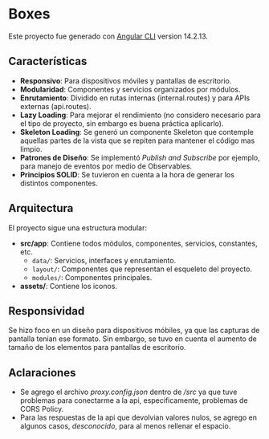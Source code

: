 # Boxes

Este proyecto fue generado con [Angular CLI](https://github.com/angular/angular-cli) version 14.2.13.

## Características

- **Responsivo**: Para dispositivos móviles y pantallas de escritorio.
- **Modularidad**: Componentes y servicios organizados por módulos.
- **Enrutamiento**: Dividido en rutas internas (internal.routes) y para APIs externas (api.routes).
- **Lazy Loading**: Para mejorar el rendimiento (no considero necesario para el tipo de proyecto, sin embargo es buena práctica aplicarlo).
- **Skeleton Loading**: Se generó un componente Skeleton que contemple aquellas partes de la vista que se repiten para mantener el código mas limpio.
- **Patrones de Diseño**: Se implementó *Publish and Subscribe* por ejemplo, para manejo de eventos por medio de Observables.
- **Principios SOLID**: Se tuvieron en cuenta a la hora de generar los distintos componentes.

## Arquitectura

El proyecto sigue una estructura modular:

- **src/app**: Contiene todos módulos, componentes, servicios, constantes, etc.
  - `data/`: Servicios, interfaces y enrutamiento.
  - `layout/`: Componentes que representan el esqueleto del proyecto.
  - `modules/`: Componentes principales.
- **assets/**: Contiene los iconos.

## Responsividad

Se hizo foco en un diseño para dispositivos móbiles, ya que las capturas de pantalla tenian ese formato.
Sin embargo, se tuvo en cuenta el aumento de tamaño de los elementos para pantallas de escritorio.

## Aclaraciones

- Se agrego el archivo *proxy.config.json* dentro de */src* ya que tuve problemas para conectarme a la api, especificamente, problemas de CORS Policy.
- Para las respuestas de la api que devolvian valores nulos, se agrego en algunos casos, *desconocido*, para al menos rellenar el espacio.